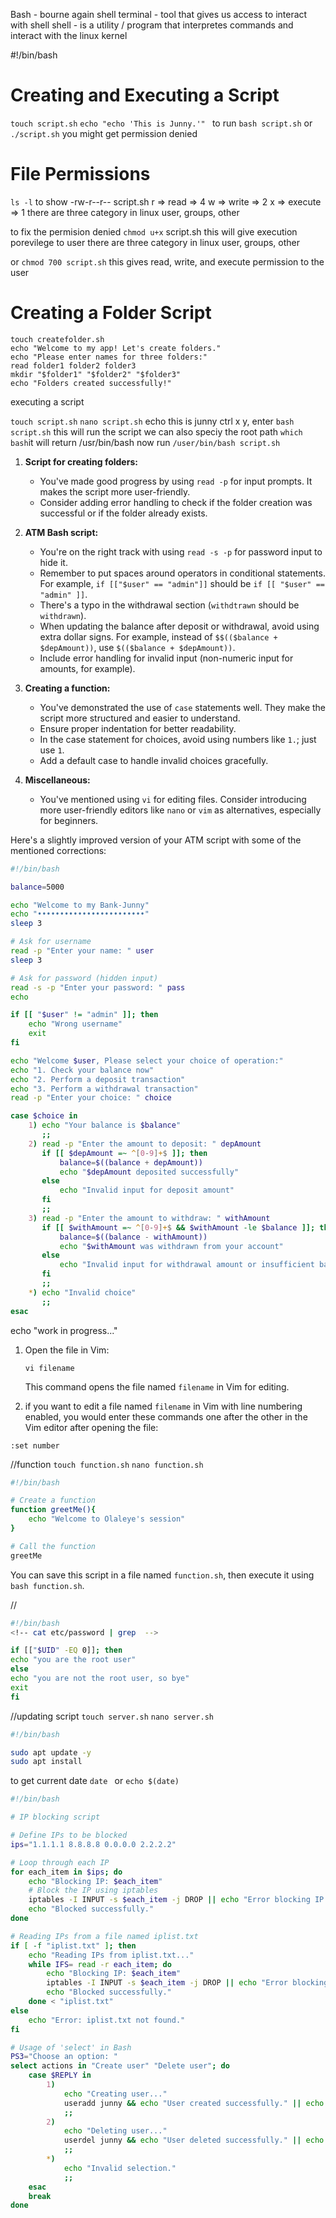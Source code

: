 Bash - bourne again shell
terminal - tool that gives us access to interact with shell
shell - is a utility / program that interpretes commands and interact with the linux kernel

#!/bin/bash

# Creating and Executing a Script

`touch script.sh`
`echo "echo 'This is Junny.'" `
to run `bash script.sh` or `./script.sh` you might get permission denied

# File Permissions

`ls -l` to show
-rw-r--r-- script.sh
r => read => 4
w => write => 2
x => execute => 1
there are three category in linux
user, groups, other

to fix the permision denied
`chmod u+x` script.sh this will give execution porevilege to user
there are three category in linux
user, groups, other

or `chmod 700 script.sh` this gives read, write, and execute permission to the user

# Creating a Folder Script

```
touch createfolder.sh
echo "Welcome to my app! Let's create folders."
echo "Please enter names for three folders:"
read folder1 folder2 folder3
mkdir "$folder1" "$folder2" "$folder3"
echo "Folders created successfully!"
```

executing a script

`touch script.sh`
`nano script.sh`
echo this is junny
ctrl x y, enter
`bash script.sh` this will run the script
we can also speciy the root path `which bash`it will return /usr/bin/bash
now run `/user/bin/bash script.sh`

1. **Script for creating folders:**

   - You've made good progress by using `read -p` for input prompts. It makes the script more user-friendly.
   - Consider adding error handling to check if the folder creation was successful or if the folder already exists.

2. **ATM Bash script:**

   - You're on the right track with using `read -s -p` for password input to hide it.
   - Remember to put spaces around operators in conditional statements. For example, `if [["$user" == "admin"]]` should be `if [[ "$user" == "admin" ]]`.
   - There's a typo in the withdrawal section (`withdtrawn` should be `withdrawn`).
   - When updating the balance after deposit or withdrawal, avoid using extra dollar signs. For example, instead of `$$(($balance + $depAmount))`, use `$(($balance + $depAmount))`.
   - Include error handling for invalid input (non-numeric input for amounts, for example).

3. **Creating a function:**

   - You've demonstrated the use of `case` statements well. They make the script more structured and easier to understand.
   - Ensure proper indentation for better readability.
   - In the case statement for choices, avoid using numbers like `1.`; just use `1`.
   - Add a default case to handle invalid choices gracefully.

4. **Miscellaneous:**
   - You've mentioned using `vi` for editing files. Consider introducing more user-friendly editors like `nano` or `vim` as alternatives, especially for beginners.

Here's a slightly improved version of your ATM script with some of the mentioned corrections:

```bash
#!/bin/bash

balance=5000

echo "Welcome to my Bank-Junny"
echo "••••••••••••••••••••••••"
sleep 3

# Ask for username
read -p "Enter your name: " user
sleep 3

# Ask for password (hidden input)
read -s -p "Enter your password: " pass
echo

if [[ "$user" != "admin" ]]; then
    echo "Wrong username"
    exit
fi

echo "Welcome $user, Please select your choice of operation:"
echo "1. Check your balance now"
echo "2. Perform a deposit transaction"
echo "3. Perform a withdrawal transaction"
read -p "Enter your choice: " choice

case $choice in
    1) echo "Your balance is $balance"
       ;;
    2) read -p "Enter the amount to deposit: " depAmount
       if [[ $depAmount =~ ^[0-9]+$ ]]; then
           balance=$((balance + depAmount))
           echo "$depAmount deposited successfully"
       else
           echo "Invalid input for deposit amount"
       fi
       ;;
    3) read -p "Enter the amount to withdraw: " withAmount
       if [[ $withAmount =~ ^[0-9]+$ && $withAmount -le $balance ]]; then
           balance=$((balance - withAmount))
           echo "$withAmount was withdrawn from your account"
       else
           echo "Invalid input for withdrawal amount or insufficient balance"
       fi
       ;;
    *) echo "Invalid choice"
       ;;
esac
```

echo "work in progress..."

1. Open the file in Vim:

   ```
   vi filename
   ```

   This command opens the file named `filename` in Vim for editing.

2. if you want to edit a file named `filename` in Vim with line numbering enabled, you would enter these commands one after the other in the Vim editor after opening the file:

```
:set number
```

//function
`touch function.sh`
`nano function.sh`

```bash
#!/bin/bash

# Create a function
function greetMe(){
    echo "Welcome to Olaleye's session"
}

# Call the function
greetMe
```

You can save this script in a file named `function.sh`, then execute it using `bash function.sh`.

//

```bash
#!/bin/bash
<!-- cat etc/password | grep  -->

if [["$UID" -EQ 0]]; then
echo "you are the root user"
else
echo "you are not the root user, so bye"
exit
fi
```

//updating script
`touch server.sh`
`nano server.sh`

```bash
#!/bin/bash

sudo apt update -y
sudo apt install

```

to get current date
`date ` or `echo $(date)`

```bash
#!/bin/bash

# IP blocking script

# Define IPs to be blocked
ips="1.1.1.1 8.8.8.8 0.0.0.0 2.2.2.2"

# Loop through each IP
for each_item in $ips; do
    echo "Blocking IP: $each_item"
    # Block the IP using iptables
    iptables -I INPUT -s $each_item -j DROP || echo "Error blocking IP: $each_item"
    echo "Blocked successfully."
done

# Reading IPs from a file named iplist.txt
if [ -f "iplist.txt" ]; then
    echo "Reading IPs from iplist.txt..."
    while IFS= read -r each_item; do
        echo "Blocking IP: $each_item"
        iptables -I INPUT -s $each_item -j DROP || echo "Error blocking IP: $each_item"
        echo "Blocked successfully."
    done < "iplist.txt"
else
    echo "Error: iplist.txt not found."
fi

# Usage of 'select' in Bash
PS3="Choose an option: "
select actions in "Create user" "Delete user"; do
    case $REPLY in
        1)
            echo "Creating user..."
            useradd junny && echo "User created successfully." || echo "Error creating user."
            ;;
        2)
            echo "Deleting user..."
            userdel junny && echo "User deleted successfully." || echo "Error deleting user."
            ;;
        *)
            echo "Invalid selection."
            ;;
    esac
    break
done
```
